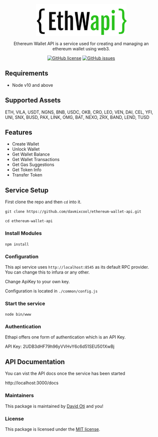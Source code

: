 <div align="center">
  <img alt="ReDoc logo" src="https://raw.githubusercontent.com/davmixcool/ethereum-wallet-api/master/public/images/logo.png" width="300px" />

  Ethereum Wallet API is a service used for creating and managing an ethereum wallet using web3. 

  [![GitHub license](https://img.shields.io/github/license/davmixcool/ethereum-wallet-api.svg)](https://github.com/davmixcool/ethereum-wallet-api/blob/master/LICENSE) [![GitHub issues](https://img.shields.io/github/issues/davmixcool/ethereum-wallet-api.svg)](https://github.com/davmixcool/ethereum-wallet-api/issues) 

</div>


## Requirements

* Node v10 and above

## Supported Assets

ETH, VILA, USDT, NGNS, BNB, USDC, OKB, CRO, LEO, VEN, DAI, CEL, YFI, UNI, SNX, BUSD, PAX, LINK, OMG, BAT, NEXO, ZRX, BAND, LEND, TUSD


## Features

* Create Wallet
* Unlock Wallet
* Get Wallet Balance
* Get Wallet Transactions
* Get Gas Suggestions
* Get Token Info
* Transfer Token


## Service Setup

First clone the repo and then `cd` into it.

`git clone https://github.com/davmixcool/ethereum-wallet-api.git`

`cd ethereum-wallet-api`

### Install Modules

`npm install`


### Configuration

This api service uses `http://localhost:8545` as its default RPC provider. You can change this to infura or any other.

Change ApiKey to your own key.

Configuration is located in `./common/config.js`


### Start the service

`node bin/www`

### Authentication

Ethapi offers one form of authentication which is an API Key.

API Key: 2UDB3dHF79h96yVVHvY6c6d51SEU501XwBj


## API Documentation

You can vist the API docs once the service has been started

http://localhost:3000/docs



### Maintainers

This package is maintained by [David Oti](http://github.com/davmixcool) and you!


### License

This package is licensed under the [MIT license](https://github.com/davmixcool/ethereum-wallet-api/blob/master/LICENSE).
